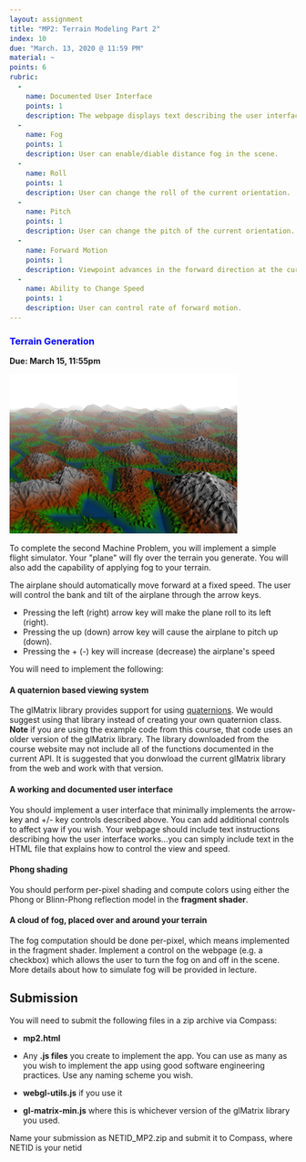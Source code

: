 ```yaml
---
layout: assignment
title: "MP2: Terrain Modeling Part 2"
index: 10
due: "March. 13, 2020 @ 11:59 PM"
material: ~
points: 6
rubric:
  -
    name: Documented User Interface
    points: 1
    description: The webpage displays text describing the user interface.
  -
    name: Fog
    points: 1
    description: User can enable/diable distance fog in the scene.
  - 
    name: Roll
    points: 1
    description: User can change the roll of the current orientation.
  -
    name: Pitch
    points: 1
    description: User can change the pitch of the current orientation.
  - 
    name: Forward Motion
    points: 1
    description: Viewpoint advances in the forward direction at the current speed.
  - 
    name: Ability to Change Speed
    points: 1
    description: User can control rate of forward motion.
---
```


### <span style="color:blue">Terrain Generation</span>
**Due: March 15, 11:55pm**

![terrain](/img/terrain.PNG)  

To complete the second Machine Problem, you will implement a simple flight simulator. Your "plane" will fly over the terrain you generate.  You will also add the capability of applying fog to your terrain.

The airplane should automatically move forward at a fixed speed. The user will control the bank and tilt of the airplane through the arrow keys.

+ Pressing the left (right) arrow key will make the plane roll to its left (right).
+ Pressing the up (down) arrow key will cause the airplane to pitch up (down).
+ Pressing the + (-) key will increase (decrease) the airplane's speed

You will need to implement the following: 

#### A quaternion based viewing system ####
The glMatrix library provides support for using [quaternions](http://glmatrix.net/docs/module-quat.html). We would suggest using that library instead of creating your own quaternion class. **Note** if you are using the example code from this course, that code uses an older version of the glMatrix library. The library downloaded from the course website may not include all of the functions documented in the current API. It is suggested that you donwload the current glMatrix library from the web and work with that version.

#### A working and documented user interface #### 
You should implement a user interface that minimally implements the arrow-key and +/- key controls described above. You can add additional controls to affect yaw if you wish.
Your webpage should include text instructions describing how the user interface works...you can simply include text in the HTML file that explains how to control the view and speed. 

#### Phong shading ####

You should perform per-pixel shading and compute colors using either the Phong or Blinn-Phong reflection model in the **fragment shader**.

#### A cloud of fog, placed over and around your terrain ####
The fog computation should be done per-pixel, which means implemented in the fragment shader. Implement a control on the webpage (e.g. a checkbox) which allows the user to turn the fog on and off in the scene. More details about how to simulate fog will be provided in lecture.

## Submission ##

You will need to submit the following files in a zip archive via Compass:

- **mp2.html**  

- Any **.js files** you create to implement the app. You can use as many as you wish to implement the app using good software engineering practices. Use any naming scheme you wish.

- **webgl-utils.js** if you use it  

- **gl-matrix-min.js** where this is whichever version of the glMatrix library you used.

Name your submission as NETID_MP2.zip and submit it to Compass, where NETID is your netid
